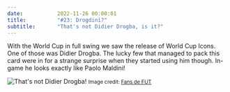 ```yaml
---
date: 			2022-11-26 00:00:01
title: 			"#23: Drogdini?"
subtitle: 		"That's not Didier Drogba, is it?"
---
```


With the World Cup in full swing we saw the release of World Cup Icons. One of those was Didier Drogba. The lucky few that managed to pack this card were in for a strange surprise when they started using him though. In-game he looks exactly like Paolo Maldini!

<img src="/assets/images/drogdini.png" alt="That's not Didier Drogba!"/>
<small>Image credit: <a href="https://twitter.com/FansdeFUT/status/1596435725263609857" target="_blank">Fans de FUT</a></small>
